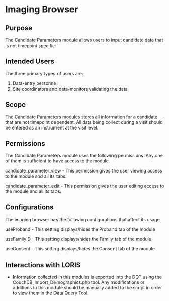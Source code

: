 # Imaging Browser

## Purpose

The Candidate Parameters module allows users to input 
candidate data that is not timepoint specific.

## Intended Users

The three primary types of users are:
1. Data-entry personnel
2. Site coordinators and data-monitors validating the data

## Scope

The Candidate Parameters modules stores all information 
for a candidate that are not timepoint dependent. All data 
being collect during a visit should be entered as an instrument 
at the visit level.

## Permissions

The Candidate Parameters module uses the following permissions. Any one of them
is sufficient to have access to the module.

candidate_parameter_view
    - This permission gives the user viewing access to the module and all its tabs.

candidate_parameter_edit
    - This permission gives the user editing access to the module and all its tabs.

## Configurations

The imaging browser has the following configurations that affect its usage

useProband 
    - This setting displays/hides the Proband tab of the module

useFamilyID
    - This setting displays/hides the Family tab of the module

useConsent 
    - This setting displays/hides the Consent tab of the module

## Interactions with LORIS

- Information collected in this modules is exported into the DQT using the 
CouchDB_Import_Demographics.php tool. Any modifications or additions to 
this module should be manually added to the script in order to view 
them in the Data Query Tool.
